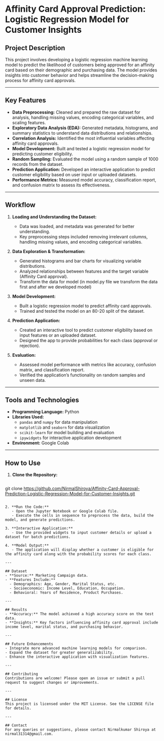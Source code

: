 # Affinity Card Approval Prediction: Logistic Regression Model for Customer Insights

## Project Description
This project involves developing a logistic regression machine learning model to predict the likelihood of customers being approved for an affinity card based on their demographic and purchasing data. The model provides insights into customer behavior and helps streamline the decision-making process for affinity card approvals.

---

## Key Features
- **Data Preprocessing:** Cleaned and prepared the raw dataset for analysis, handling missing values, encoding categorical variables, and scaling features.
- **Exploratory Data Analysis (EDA):** Generated metadata, histograms, and summary statistics to understand data distributions and relationships.
- **Correlation Analysis:** Identified the most influential variables affecting affinity card approvals.
- **Model Development:** Built and tested a logistic regression model for predicting customer eligibility.
- **Random Sampling:** Evaluated the model using a random sample of 1000 records from the dataset.
- **Prediction Application:** Developed an interactive application to predict customer eligibility based on user input or uploaded datasets.
- **Performance Metrics:** Measured model accuracy, classification report, and confusion matrix to assess its effectiveness.

---

## Workflow
1. **Loading and Understanding the Dataset:**
   - Data was loaded, and metadata was generated for better understanding.
   - Key preprocessing steps included removing irrelevant columns, handling missing values, and encoding categorical variables.

2. **Data Exploration & Transformation:**
   - Generated histograms and bar charts for visualizing variable distributions.
   - Analyzed relationships between features and the target variable (Affinity Card approval).
   - Transform the data for model (in model.py file we transform the data first and after we developed model)

3. **Model Development:**
   - Built a logistic regression model to predict affinity card approvals.
   - Trained and tested the model on an 80-20 split of the dataset.

4. **Prediction Application:**
   - Created an interactive tool to predict customer eligibility based on input features or an uploaded dataset.
   - Designed the app to provide probabilities for each class (approval or rejection).

5. **Evaluation:**
   - Assessed model performance with metrics like accuracy, confusion matrix, and classification report.
   - Verified the application’s functionality on random samples and unseen data.

---

## Tools and Technologies
- **Programming Language:** Python
- **Libraries Used:**
  - `pandas` and `numpy` for data manipulation
  - `matplotlib` and `seaborn` for data visualization
  - `scikit-learn` for model building and evaluation
  - `ipywidgets` for interactive application development
- **Environment:** Google Colab

---

## How to Use
1. **Clone the Repository:**
   ```bash
git clone https://github.com/NirmalShiroya/Affinity-Card-Approval-Prediction-Logistic-Regression-Model-for-Customer-Insights.git
```

2. **Run the Code:**
   - Open the Jupyter Notebook or Google Colab file.
   - Execute the cells in sequence to preprocess the data, build the model, and generate predictions.

3. **Interactive Application:**
   - Use the provided widgets to input customer details or upload a dataset for batch predictions.

4. **Model Output:**
   - The application will display whether a customer is eligible for the affinity card along with the probability scores for each class.

---

## Dataset
- **Source:** Marketing Campaign data.
- **Features Include:**
  - Demographics: Age, Gender, Marital Status, etc.
  - Socioeconomic: Income Level, Education, Occupation.
  - Behavioral: Years of Residence, Product Purchases.

---

## Results
- **Accuracy:** The model achieved a high accuracy score on the test data.
- **Insights:** Key factors influencing affinity card approval include income level, marital status, and purchasing behavior.

---

## Future Enhancements
- Integrate more advanced machine learning models for comparison.
- Expand the dataset for greater generalizability.
- Enhance the interactive application with visualization features.

---

## Contributing
Contributions are welcome! Please open an issue or submit a pull request to suggest changes or improvements.

---

## License
This project is licensed under the MIT License. See the LICENSE file for details.

---

## Contact
For any queries or suggestions, please contact Nirmalkumar Shiroya at nirmal31314@gmail.com.


